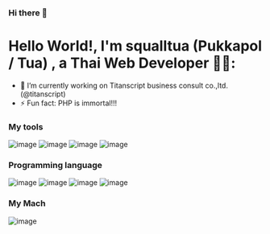 ### Hi there 👋
# Hello World!, I'm squalltua (Pukkapol / Tua) , a Thai Web Developer 👋🏼:

- 🔭 I’m currently working on Titanscript business consult co.,ltd. (@titanscript)
- ⚡ Fun fact: PHP is immortal!!!

### My tools
![image]({https://img.shields.io/badge/VSCode-0078D4?style=for-the-badge&logo=visual%20studio%20code&logoColor=white})
![image]({http://img.shields.io/badge/-PHPStorm-181717?style=for-the-badge&logo=phpstorm&logoColor=white})
![image]({https://img.shields.io/badge/NeoVim-%2357A143.svg?&style=for-the-badge&logo=neovim&logoColor=white})
![image]({https://img.shields.io/badge/Notepad++-90E59A.svg?style=for-the-badge&logo=notepad%2B%2B&logoColor=black})

### Programming language
![image]({https://img.shields.io/badge/CSS3-1572B6?style=for-the-badge&logo=css3&logoColor=white})
![image]({https://img.shields.io/badge/HTML5-E34F26?style=for-the-badge&logo=html5&logoColor=white})
![image]({https://img.shields.io/badge/JavaScript-323330?style=for-the-badge&logo=javascript&logoColor=F7DF1E})
![image]({https://img.shields.io/badge/PHP-777BB4?style=for-the-badge&logo=php&logoColor=white})

### My Mach
![image]({https://img.shields.io/badge/hp%20laptop-0096D6?style=for-the-badge&logo=hp&logoColor=white})

<!--
**squalltua/squalltua** is a ✨ _special_ ✨ repository because its `README.md` (this file) appears on your GitHub profile.

Here are some ideas to get you started:

- 🔭 I’m currently working on ...
- 🌱 I’m currently learning ...
- 👯 I’m looking to collaborate on ...
- 🤔 I’m looking for help with ...
- 💬 Ask me about ...
- 📫 How to reach me: ...
- 😄 Pronouns: ...
- ⚡ Fun fact: ...
-->
